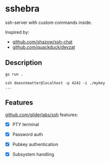 # sshebra

ssh-server with custom commands inside.

Inspired by:
* [github.com/shazow/ssh-chat](https://github.com/shazow/ssh-chat)
* [github.com/quackduck/devzat](https://github.com/quackduck/devzat)

## Description

```text
go run .
```

```
ssh doesntmatter@localhost -p 4242 -i ./mykey
...
```

## Features

[github.com/gliderlabs/ssh](https://github.com/gliderlabs/ssh) features:
 - [x] PTY terminal 
 - [x] Password auth
 - [x] Pubkey authentication
 - [x] Subsystem handling

